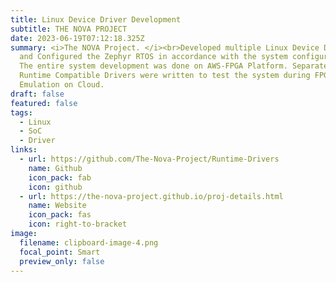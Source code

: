 ```yaml
---
title: Linux Device Driver Development
subtitle: THE NOVA PROJECT
date: 2023-06-19T07:12:18.325Z
summary: <i>The NOVA Project. </i><br>Developed multiple Linux Device Drivers
  and Configured the Zephyr RTOS in accordance with the system configuration.
  The entire system development was done on AWS-FPGA Platform. Separate AWS-FPGA
  Runtime Compatible Drivers were written to test the system during FPGA
  Emulation on Cloud.
draft: false
featured: false
tags:
  - Linux
  - SoC
  - Driver
links:
  - url: https://github.com/The-Nova-Project/Runtime-Drivers
    name: Github
    icon_pack: fab
    icon: github
  - url: https://the-nova-project.github.io/proj-details.html
    name: Website
    icon_pack: fas
    icon: right-to-bracket
image:
  filename: clipboard-image-4.png
  focal_point: Smart
  preview_only: false
---
```

